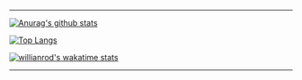 ***

[![Anurag's github stats](https://github-readme-stats.vercel.app/api?username=JW5123&show_icons=true&theme=nightowl)](https://github.com/JW5123/github-readme-stats)  

[![Top Langs](https://github-readme-stats.vercel.app/api/top-langs/?username=JW5123&theme=nightowl&layout=compact)](https://github.com/JW5123/github-readme-stats)

[![willianrod's wakatime stats](https://github-readme-stats.vercel.app/api/wakatime?username=JW5123)](https://github.com/anuraghazra/github-readme-stats)

***
